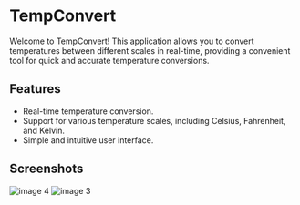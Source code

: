 # TempConvert

Welcome to TempConvert! This application allows you to convert temperatures between different scales in real-time, providing a convenient tool for quick and accurate temperature conversions.

## Features

- Real-time temperature conversion.
- Support for various temperature scales, including Celsius, Fahrenheit, and Kelvin.
- Simple and intuitive user interface.

## Screenshots

![image 4](https://github.com/CoderMadhuresh/TempConvert/assets/107340310/84564cee-ebbe-4782-bb91-20001962221a)
![image 3](https://github.com/CoderMadhuresh/TempConvert/assets/107340310/3330d6bb-bb11-420f-bb90-11072ac622dd)
